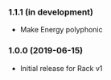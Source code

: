 ### 1.1.1 (in development)

- Make Energy polyphonic


### 1.0.0 (2019-06-15)

- Initial release for Rack v1
